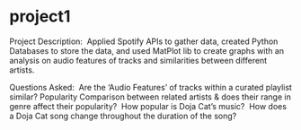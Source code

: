 # project1

Project Description: 
Applied Spotify APIs to gather data, created Python Databases to store the data, and used MatPlot lib to create graphs with an analysis on audio features of tracks and similarities between different artists.

Questions Asked: 
Are the ‘Audio Features’ of tracks within a curated playlist similar?
Popularity Comparison between related artists & does their range in genre affect their popularity? 
How popular is Doja Cat’s music? 
How does a Doja Cat song change throughout the duration of the song?
